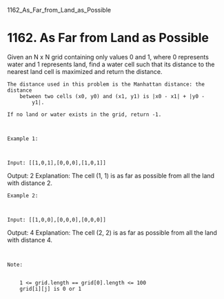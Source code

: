 1162_As_Far_from_Land_as_Possible
# 1162. As Far from Land as Possible

Given an N x N grid containing only values 0 and
        1, where 0 represents water and 1
        represents land, find a water cell such that its distance to the nearest land cell is
        maximized and return the distance.

    The distance used in this problem is the Manhattan distance: the distance
        between two cells (x0, y0) and (x1, y1) is |x0 - x1| + |y0 -
            y1|.

    If no land or water exists in the grid, return -1.

     

    Example 1:

    

    Input: [[1,0,1],[0,0,0],[1,0,1]]
Output: 2
Explanation: 
The cell (1, 1) is as far as possible from all the land with distance 2.

    Example 2:

    

    Input: [[1,0,0],[0,0,0],[0,0,0]]
Output: 4
Explanation: 
The cell (2, 2) is as far as possible from all the land with distance 4.

     

    Note:

    
        1 <= grid.length == grid[0].length <= 100
        grid[i][j] is 0 or 1